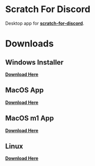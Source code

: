 # Scratch For Discord
Desktop app for **[scratch-for-discord](https://scratch-for-discord.netlify.app)**.

# Downloads
## Windows Installer

**[Download Here](https://github.com/DevSnowflake/scratch-for-discord-app/releases/download/v1.1.0/scratch-for-discord-win32-ia32.exe "Download windows installer")**

## MacOS App

**[Download Here](https://github.com/DevSnowflake/scratch-for-discord-app/releases/download/v1.1.0/scratch-for-discord-macos-x64.zip "Download for MacOS")**

## MacOS m1 App

**[Download Here](https://github.com/DevSnowflake/scratch-for-discord-app/releases/download/v1.1.0/scratch-for-discord-macos-arm64.zip "Download for MacOS")**

## Linux

**[Download Here](https://github.com/DevSnowflake/scratch-for-discord-app/releases/download/v1.1.0/scratch-for-discord-linux-x64.zip "Download for Linux")**
